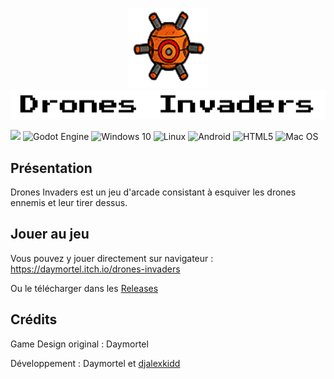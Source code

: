 <p align="center">
  <img width="128" height="128" src="assets/drone/drone_repos.png">
  <br>
  <img src="assets/banner.png">
</p>

![](https://img.shields.io/github/license/Daymortel/drones-invaders) <img alt="Godot Engine" src="https://img.shields.io/badge/GODOT-%232050FF.svg?style=flat&logo=godot-engine"/> <img alt="Windows 10" src="https://img.shields.io/badge/Windows-0078D6?style=flat&logo=windows&logoColor=white" /> <img alt="Linux" src="https://img.shields.io/badge/Linux-FCC624?style=flat&logo=linux&logoColor=black"> <img alt="Android" src="https://img.shields.io/badge/Android-3DDC84?style=flat&logo=android&logoColor=white" /> <img alt="HTML5" src="https://img.shields.io/badge/html5-%23E34F26.svg?style=flat&logo=html5&logoColor=white"/> ![Mac OS](https://img.shields.io/badge/mac%20os-000000?style=flat&logo=macos&logoColor=F0F0F0)

## Présentation
Drones Invaders est un jeu d'arcade consistant à esquiver les drones ennemis et leur tirer dessus.

## Jouer au jeu
Vous pouvez y jouer directement sur navigateur : https://daymortel.itch.io/drones-invaders

Ou le télécharger dans les [Releases](https://github.com/Daymortel/drones-invaders/releases)

## Crédits

Game Design original : Daymortel

Développement : Daymortel et <a href="https://github.com/djalexkidd">djalexkidd</a>
